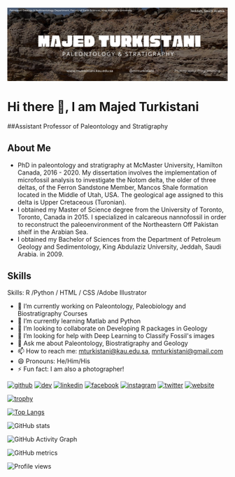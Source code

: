 ![Assistant Professor of Paleontology and Stratigraphy](https://github.com/DrMajed86/MajedTurkistani/blob/main/Black%20Simple%20Film%20Factory%20Twitter%20Header(2).jpg)

# Hi there 👋, I am Majed Turkistani
##Assistant Professor of Paleontology and Stratigraphy

## About Me
- PhD in paleontology and stratigraphy at McMaster University, Hamilton Canada, 2016 - 2020. My dissertation involves the implementation of microfossil analysis to investigate the Notom delta, the older of three deltas, of the Ferron Sandstone Member, Mancos Shale formation located in the Middle of Utah, USA. The geological age assigned to this delta is Upper Cretaceous (Turonian). 
- I obtained my Master of Science degree from the University of Toronto, Toronto, Canada in 2015. I specialized in calcareous nannofossil in order to reconstruct the paleoenvironment of the Northeastern Off Pakistan shelf in the Arabian Sea. 
- I obtained my Bachelor of Sciences from the Department of Petroleum Geology and Sedimentology, King Abdulaziz University, Jeddah, Saudi Arabia. in 2009.

## Skills
Skills: R /Python / HTML / CSS /Adobe Illustrator

- 🔭 I’m currently working on Paleontology, Paleobiology and Biostratigraphy Courses 
- 🌱 I’m currently learning Matlab and Python 
- 👯 I’m looking to collaborate on Developing R packages in Geology 
- 🤔 I’m looking for help with Deep Learning to Classify Fossil's images 
- 💬 Ask me about Paleontology, Biostratigraphy and Geology 
- 📫 How to reach me: mturkistani@kau.edu.sa, mnturkistani@gmail.com 
- 😄 Pronouns: He/Him/His 
- ⚡ Fun fact: I am also a photographer! 


[<img src='https://cdn.jsdelivr.net/npm/simple-icons@3.0.1/icons/github.svg' alt='github' height='40'>](https://github.com/DrMajed86)  [<img src='https://cdn.jsdelivr.net/npm/simple-icons@3.0.1/icons/dev-dot-to.svg' alt='dev' height='40'>](https://dev.to/drmajed86)  [<img src='https://cdn.jsdelivr.net/npm/simple-icons@3.0.1/icons/linkedin.svg' alt='linkedin' height='40'>](https://www.linkedin.com/in/majed-turkistani-ab028b154/)  [<img src='https://cdn.jsdelivr.net/npm/simple-icons@3.0.1/icons/facebook.svg' alt='facebook' height='40'>](https://www.facebook.com/majed.n.turkistani)  [<img src='https://cdn.jsdelivr.net/npm/simple-icons@3.0.1/icons/instagram.svg' alt='instagram' height='40'>](https://www.instagram.com/majednturkistani/)  [<img src='https://cdn.jsdelivr.net/npm/simple-icons@3.0.1/icons/twitter.svg' alt='twitter' height='40'>](https://twitter.com/mnturkistani)  [<img src='https://cdn.jsdelivr.net/npm/simple-icons@3.0.1/icons/icloud.svg' alt='website' height='40'>](https://mturkistani.kau.edu.sa/CVEn.aspx?Site_ID=0012469&Lng=EN)  

[![trophy](https://github-profile-trophy.vercel.app/?username=DrMajed86)](https://github.com/ryo-ma/github-profile-trophy)

[![Top Langs](https://github-readme-stats.vercel.app/api/top-langs/?username=DrMajed86)](https://github.com/anuraghazra/github-readme-stats)

![GitHub stats](https://github-readme-stats.vercel.app/api?username=DrMajed86&show_icons=true)  

![GitHub Activity Graph](https://activity-graph.herokuapp.com/graph?username=DrMajed86)  

![GitHub metrics](https://metrics.lecoq.io/DrMajed86)  

![Profile views](https://gpvc.arturio.dev/DrMajed86)  
